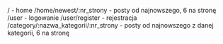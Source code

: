 / - home
/home/newest/:nr_strony - posty od najnowszego, 6 na stronę
/user - logowanie
/user/register - rejestracja 
/category/:nazwa_kategorii/:nr_strony - posty od najnowszego z danej kategorii, 6 na stronę
